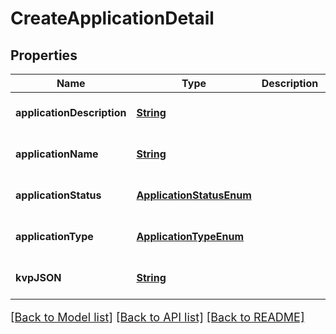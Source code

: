 # CreateApplicationDetail
## Properties

Name | Type | Description | Notes
------------ | ------------- | ------------- | -------------
**applicationDescription** | [**String**](string.md) |  | [optional] [default to null]
**applicationName** | [**String**](string.md) |  | [optional] [default to null]
**applicationStatus** | [**ApplicationStatusEnum**](ApplicationStatusEnum.md) |  | [optional] [default to null]
**applicationType** | [**ApplicationTypeEnum**](ApplicationTypeEnum.md) |  | [optional] [default to null]
**kvpJSON** | [**String**](string.md) |  | [optional] [default to null]

[[Back to Model list]](../README.md#documentation-for-models) [[Back to API list]](../README.md#documentation-for-api-endpoints) [[Back to README]](../README.md)

<style>
     p, ul, ol, li { font-size: 18px !important;}
</style>

